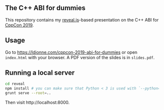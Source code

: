 ## The C++ ABI for dummies

This repository contains my [reveal.js][]-based presentation on the C++ ABI
for [CppCon 2019][].

## Usage
Go to https://ldionne.com/cppcon-2019-abi-for-dummies or open `index.html` with your browser.
A PDF version of the slides is in `slides.pdf`.

## Running a local server
```sh
cd reveal
npm install # you can make sure that Python < 3 is used with `--python=python2.XYZ`
grunt serve --root=..
```

Then visit http://localhost:8000.

<!-- Links -->
[CppCon 2019]: https://cppcon.org
[reveal.js]: https://github.com/hakimel/reveal.js
